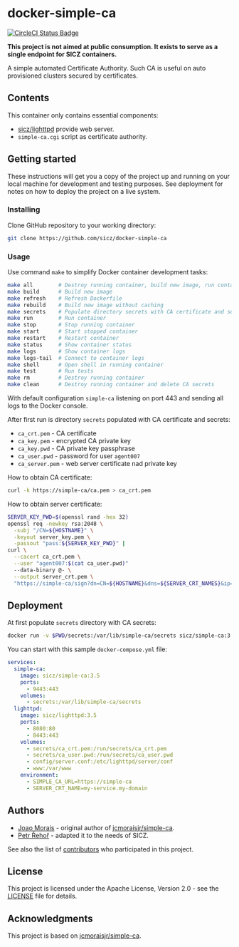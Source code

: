 # docker-simple-ca

[![CircleCI Status Badge](https://circleci.com/gh/sicz/docker-simple-ca.svg?style=shield&circle-token=06deeca25c070ce627cd547f0631afdc2c700f10)](https://circleci.com/gh/sicz/docker-simple-ca)

**This project is not aimed at public consumption.
It exists to serve as a single endpoint for SICZ containers.**

A simple automated Certificate Authority. Such CA is useful on auto provisioned
clusters secured by certificates.

## Contents

This container only contains essential components:
* [sicz/lighttpd](https://github.com/sicz/docker-baseimage-alpine) provide web server.
* `simple-ca.cgi` script as certificate authority.

## Getting started

These instructions will get you a copy of the project up and running on your
local machine for development and testing purposes. See deployment for notes
on how to deploy the project on a live system.

### Installing

Clone GitHub repository to your working directory:
```bash
git clone https://github.com/sicz/docker-simple-ca
```

### Usage

Use command `make` to simplify Docker container development tasks:
```bash
make all        # Destroy running container, build new image, run container and show logs
make build      # Build new image
make refresh    # Refresh Dockerfile
make rebuild    # Build new image without caching
make secrets    # Populate directory secrets with CA certificate and secrets
make run        # Run container
make stop       # Stop running container
make start      # Start stopped container
make restart    # Restart container
make status     # Show container status
make logs       # Show container logs
make logs-tail  # Connect to container logs
make shell      # Open shell in running container
make test       # Run tests
make rm         # Destroy running container
make clean      # Destroy running container and delete CA secrets
```

With default configuration `simple-ca` listening on port 443 and sending all
logs to the Docker console.

After first run is directory `secrets` populated with CA certificate and secrets:
* `ca_crt.pem` - CA certificate
* `ca_key.pem` - encrypted CA private key
* `ca_key.pwd` - CA private key passphrase
* `ca_user.pwd` - password for user `agent007`
* `ca_server.pem` - web server certificate nad private key

How to obtain CA certificate:
```bash
curl -k https://simple-ca/ca.pem > ca_crt.pem
```

How to obtain server certificate:
```bash
SERVER_KEY_PWD=$(openssl rand -hex 32)
openssl req -newkey rsa:2048 \
  -subj "/CN=${HOSTNAME}" \
  -keyout server_key.pem \
  -passout "pass:${SERVER_KEY_PWD}" |
curl \
  --cacert ca_crt.pem \
  --user "agent007:$(cat ca_user.pwd)"
  --data-binary @- \
  --output server_crt.pem \
  "https://simple-ca/sign?dn=CN=${HOSTNAME}&dns=${SERVER_CRT_NAMES}&ip=${SERVER_CRT_IP}&oid=${SERVER_CRT_OID}"
```

## Deployment

At first populate `secrets` directory with CA secrets:
```bash
docker run -v $PWD/secrets:/var/lib/simple-ca/secrets sicz/simple-ca:3.5 secrets
```

You can start with this sample `docker-compose.yml` file:
```yaml
services:
  simple-ca:
    image: sicz/simple-ca:3.5
    ports:
      - 9443:443
    volumes:
      - secrets:/var/lib/simple-ca/secrets
  lighttpd:
    image: sicz/lighttpd:3.5
    ports:
      - 8080:80
      - 8443:443
    volumes:
      - secrets/ca_crt.pem:/run/secrets/ca_crt.pem
      - secrets/ca_user.pwd:/run/secrets/ca_user.pwd
      - config/server.conf:/etc/lighttpd/server/conf
      - www:/var/www
    environment:
      - SIMPLE_CA_URL=https://simple-ca
      - SERVER_CRT_NAME=my-service.my-domain
```

## Authors

* [Joao Morais](https://github.com/jcmoraisjr) - original author of
  [jcmoraisjr/simple-ca](https://github.com/jcmoraisjr/simple-ca).
* [Petr Řehoř](https://github.com/prehor) - adapted it to the needs of SICZ.

See also the list of [contributors](https://github.com/sicz/docker-baseimage-alpine/contributors)
who participated in this project.

## License

This project is licensed under the Apache License, Version 2.0 - see the
[LICENSE](LICENSE) file for details.

## Acknowledgments

This project is based on [jcmoraisjr/simple-ca](https://github.com/jcmoraisjr/simple-ca).
